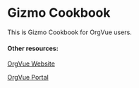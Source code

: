 Gizmo Cookbook
=======

This is Gizmo Cookbook for OrgVue users.


#### Other resources:

[OrgVue Website](https://orgvue.com/)

[OrgVue Portal](https://support.orgvue.com/)
